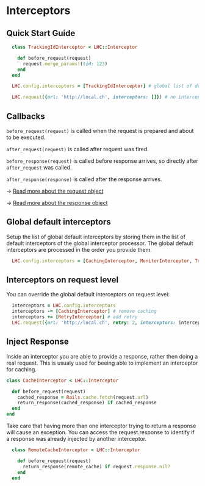 Interceptors
===

## Quick Start Guide

```ruby
  class TrackingIdInterceptor < LHC::Interceptor

    def before_request(request)
      request.merge_params!(tid: 123)
    end
  end
```

```ruby
  LHC.config.interceptors = [TrackingIdInterceptor] # global list of default interceptors
```

```ruby
  LHC.request({url: 'http://local.ch', interceptors: []}) # no interceptor for this request
```

## Callbacks

`before_request(request)` is called when the request is prepared and about to be executed.

`after_request(request)` is called after request was fired.

`before_response(request)` is called before response arrives, so directly after `after_request` was called.

`after_response(response)` is called after the response arrives.

→ [Read more about the request object](request.md)

→ [Read more about the response object](response.md)

## Global default interceptors

Setup the list of global default interceptors by storing them in the list of default interceptors of the global interceptor processor.
The global default interceptors are processed in the order you provide them.

```ruby
  LHC.config.interceptors = [CachingInterceptor, MonitorInterceptor, TrackingIdInterceptor]
```

## Interceptors on request level

You can override the global default interceptors on request level:

```ruby
  interceptors = LHC.config.interceptors
  interceptors -= [CachingInterceptor] # remove caching
  interceptors += [RetryInterceptor] # add retry
  LHC.request({url: 'http://local.ch', retry: 2, interceptors: interceptors})
```

## Inject Response

Inside an interceptor you are able to provide a response, rather then doing a real request.
This is usualy used for beeing able to implement an interceptor for caching.

```ruby
class CacheInterceptor < LHC::Interceptor

  def before_request(request)
    cached_response = Rails.cache.fetch(request.url)
    return_response(cached_response) if cached_response
  end
end
```

Take care that having more than one interceptor trying to return a response will cause an exception.
You can access the request.response to identify if a response was already injected by another interceptor.

```ruby
  class RemoteCacheInterceptor < LHC::Interceptor

    def before_request(request)
      return_response(remote_cache) if request.response.nil?
    end
  end
```
